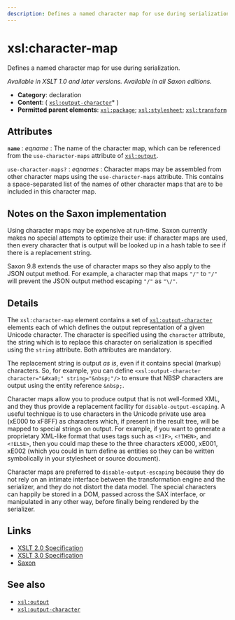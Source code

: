 ```yaml
---
description: Defines a named character map for use during serialization
---
```


# xsl:character-map

Defines a named character map for use during serialization.

_Available in XSLT 1.0 and later versions. Available in all Saxon editions._

- **Category**: declaration
- **Content**: ( [`xsl:output-character`](xsl-output-character.md)\* )
- **Permitted parent elements**: [`xsl:package`](xsl-package.md); [`xsl:stylesheet`](xsl-stylesheet.md); [`xsl:transform`](xsl-transform.md)

## Attributes

**`name`**
: _eqname_
: The name of the character map, which can be referenced from the `use-character-maps` attribute of [`xsl:output`](xsl-output.md).

`use-character-maps?`
: _eqnames_
: Character maps may be assembled from other character maps using the `use-character-maps` attribute. This contains a space-separated list of the names of other character maps that are to be included in this character map.

## Notes on the Saxon implementation

Using character maps may be expensive at run-time. Saxon currently makes no special attempts to optimize their use: if character maps are used, then every character that is output will be looked up in a hash table to see if there is a replacement string.

Saxon 9.8 extends the use of character maps so they also apply to the JSON output method. For example, a character map that maps `"/"` to `"/"` will prevent the JSON output method escaping `"/"` as `"\/"`.

## Details

The `xsl:character-map` element contains a set of [`xsl:output-character`](xsl-output-character.md) elements each of which defines the output representation of a given Unicode character. The character is specified using the `character` attribute, the string which is to replace this character on serialization is specified using the `string` attribute. Both attributes are mandatory.

The replacement string is output _as is_, even if it contains special (markup) characters. So, for example, you can define `<xsl:output-character character="&#xa0;" string="&nbsp;"/>` to ensure that NBSP characters are output using the entity reference `&nbsp;`.

Character maps allow you to produce output that is not well-formed XML, and they thus provide a replacement facility for `disable-output-escaping`. A useful technique is to use characters in the Unicode private use area (xE000 to xF8FF) as characters which, if present in the result tree, will be mapped to special strings on output. For example, if you want to generate a proprietary XML-like format that uses tags such as `<!IF>`, `<!THEN>`, and `<!ELSE>`, then you could map these to the three characters xE000, xE001, xE002 (which you could in turn define as entities so they can be written symbolically in your stylesheet or source document).

Character maps are preferred to `disable-output-escaping` because they do not rely on an intimate interface between the transformation engine and the serializer, and they do not distort the data model. The special characters can happily be stored in a DOM, passed across the SAX interface, or manipulated in any other way, before finally being rendered by the serializer.

## Links

- [XSLT 2.0 Specification](http://www.w3.org/TR/xslt20/#element-character-map)
- [XSLT 3.0 Specification](http://www.w3.org/TR/xslt-30/#element-character-map)
- [Saxon](http://www.saxonica.com/documentation/index.html#!xsl-elements/character-map)

## See also

- [`xsl:output`](xsl-output.md)
- [`xsl:output-character`](xsl-output-character.md)
